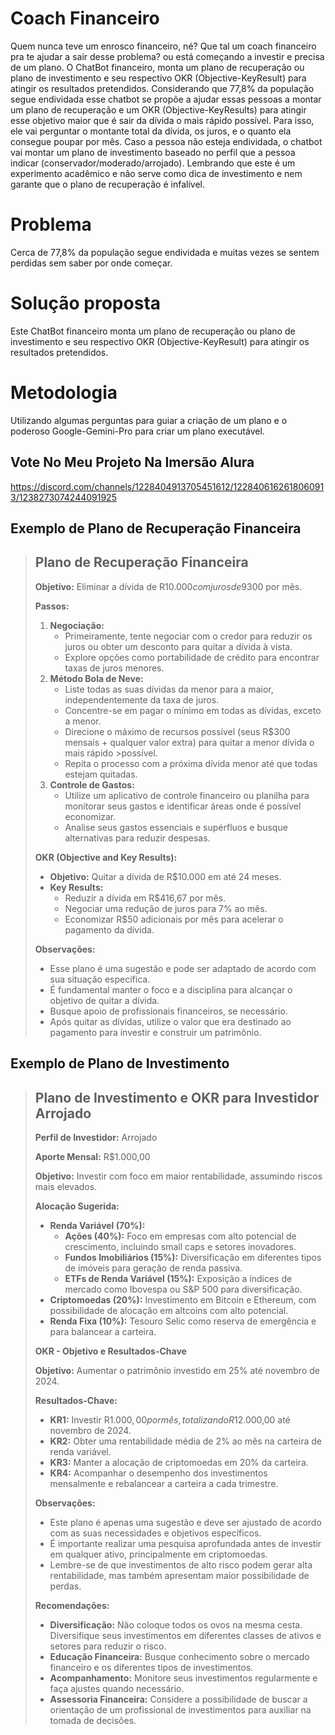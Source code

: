 # Coach Financeiro
Quem nunca teve um enrosco financeiro, né? Que tal um coach financeiro pra te ajudar a sair desse problema? ou está começando a investir e precisa de um plano.
O ChatBot financeiro, monta um plano de recuperação ou plano de investimento e seu respectivo OKR (Objective-KeyResult) para atingir os resultados pretendidos.
Considerando que 77,8% da população segue endividada esse chatbot se propõe a ajudar essas pessoas a montar um plano de recuperação e um OKR (Objective-KeyResults) para atingir esse objetivo maior que é sair da dívida o mais rápido possível. Para isso, ele vai perguntar o montante total da dívida, os juros, e o quanto ela consegue poupar por mês. Caso a pessoa não esteja endividada, o chatbot vai montar um plano de investimento baseado no perfil que a pessoa indicar (conservador/moderado/arrojado). Lembrando que este é um experimento acadêmico e não serve como dica de investimento e nem garante que o plano de recuperação é infalível.

# Problema
Cerca de 77,8% da população segue endividada e muitas vezes se sentem perdidas sem saber por onde começar.

# Solução proposta
Este ChatBot financeiro monta um plano de recuperação ou plano de investimento e seu respectivo OKR (Objective-KeyResult) para atingir os resultados pretendidos.

# Metodologia
Utilizando algumas perguntas para guiar a criação de um plano e o poderoso Google-Gemini-Pro para criar um plano executável.

## Vote No Meu Projeto Na Imersão Alura
https://discord.com/channels/1228404913705451612/1228406162618060913/1238273074244091925

## Exemplo de Plano de Recuperação Financeira
>## Plano de Recuperação Financeira
>
>**Objetivo:** Eliminar a dívida de R$10.000 com juros de 9% ao mês, o mais rápido possível, poupando R$300 por mês.
>
>**Passos:**
>
>1. **Negociação:**  
>    * Primeiramente, tente negociar com o credor para reduzir os juros ou obter um desconto para quitar a dívida à vista. 
>    * Explore opções como portabilidade de crédito para encontrar taxas de juros menores.
>2. **Método Bola de Neve:**  
>    * Liste todas as suas dívidas da menor para a maior, independentemente da taxa de juros. 
>    * Concentre-se em pagar o mínimo em todas as dívidas, exceto a menor. 
>    * Direcione o máximo de recursos possível (seus R$300 mensais + qualquer valor extra) para quitar a menor dívida o mais rápido >possível.
>    * Repita o processo com a próxima dívida menor até que todas estejam quitadas. 
>3. **Controle de Gastos:**  
>    * Utilize um aplicativo de controle financeiro ou planilha para monitorar seus gastos e identificar áreas onde é possível economizar. 
>    * Analise seus gastos essenciais e supérfluos e busque alternativas para reduzir despesas. 
>
>**OKR (Objective and Key Results):**
>
>* **Objetivo:** Quitar a dívida de R$10.000 em até 24 meses.
>* **Key Results:**
>    * Reduzir a dívida em R$416,67 por mês.
>    * Negociar uma redução de juros para 7% ao mês. 
>    * Economizar R$50 adicionais por mês para acelerar o pagamento da dívida.
>
>
>**Observações:**
>
>* Esse plano é uma sugestão e pode ser adaptado de acordo com sua situação específica. 
>* É fundamental manter o foco e a disciplina para alcançar o objetivo de quitar a dívida. 
>* Busque apoio de profissionais financeiros, se necessário. 
>* Após quitar as dívidas, utilize o valor que era destinado ao pagamento para investir e construir um patrimônio.
>

## Exemplo de Plano de Investimento
>## Plano de Investimento e OKR para Investidor Arrojado
>
>**Perfil de Investidor:** Arrojado
>
>**Aporte Mensal:** R$1.000,00
>
>**Objetivo:** Investir com foco em maior rentabilidade, assumindo riscos mais elevados.
>
>**Alocação Sugerida:**
>
>* **Renda Variável (70%):**
>    * **Ações (40%):** Foco em empresas com alto potencial de crescimento, incluindo small caps e setores inovadores.
>    * **Fundos Imobiliários (15%):** Diversificação em diferentes tipos de imóveis para geração de renda passiva.
>    * **ETFs de Renda Variável (15%):** Exposição a índices de mercado como Ibovespa ou S&P 500 para diversificação. 
>* **Criptomoedas (20%):** Investimento em Bitcoin e Ethereum, com possibilidade de alocação em altcoins com alto potencial.
>* **Renda Fixa (10%):** Tesouro Selic como reserva de emergência e para balancear a carteira. 
>
>**OKR - Objetivo e Resultados-Chave**
>
>**Objetivo:** Aumentar o patrimônio investido em 25% até novembro de 2024.
>
>**Resultados-Chave:**
>
>* **KR1:** Investir R$1.000,00 por mês, totalizando R$12.000,00 até novembro de 2024.
>* **KR2:** Obter uma rentabilidade média de 2% ao mês na carteira de renda variável.
>* **KR3:** Manter a alocação de criptomoedas em 20% da carteira.
>* **KR4:** Acompanhar o desempenho dos investimentos mensalmente e rebalancear a carteira a cada trimestre.
>
>**Observações:**
>
>* Este plano é apenas uma sugestão e deve ser ajustado de acordo com as suas necessidades e objetivos específicos.
>* É importante realizar uma pesquisa aprofundada antes de investir em qualquer ativo, principalmente em criptomoedas.
>* Lembre-se de que investimentos de alto risco podem gerar alta rentabilidade, mas também apresentam maior possibilidade de perdas. 
>
>**Recomendações:**
>
>* **Diversificação:** Não coloque todos os ovos na mesma cesta. Diversifique seus investimentos em diferentes classes de ativos e setores para reduzir o risco.
>* **Educação Financeira:** Busque conhecimento sobre o mercado financeiro e os diferentes tipos de investimentos.
>* **Acompanhamento:** Monitore seus investimentos regularmente e faça ajustes quando necessário.
>* **Assessoria Financeira:**  Considere a possibilidade de buscar a orientação de um profissional de investimentos para auxiliar na tomada de decisões. 
